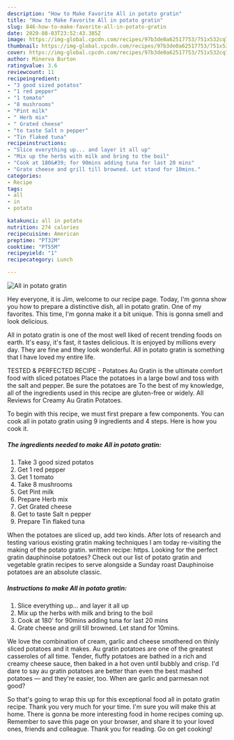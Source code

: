 ```yaml
---
description: "How to Make Favorite All in potato gratin"
title: "How to Make Favorite All in potato gratin"
slug: 846-how-to-make-favorite-all-in-potato-gratin
date: 2020-08-03T23:52:43.385Z
image: https://img-global.cpcdn.com/recipes/97b3de0a62517753/751x532cq70/all-in-potato-gratin-recipe-main-photo.jpg
thumbnail: https://img-global.cpcdn.com/recipes/97b3de0a62517753/751x532cq70/all-in-potato-gratin-recipe-main-photo.jpg
cover: https://img-global.cpcdn.com/recipes/97b3de0a62517753/751x532cq70/all-in-potato-gratin-recipe-main-photo.jpg
author: Minerva Burton
ratingvalue: 3.6
reviewcount: 11
recipeingredient:
- "3 good sized potatos"
- "1 red pepper"
- "1 tomato"
- "8 mushrooms"
- "Pint milk"
- " Herb mix"
- " Grated cheese"
- "to taste Salt n pepper"
- "Tin flaked tuna"
recipeinstructions:
- "Slice everything up... and layer it all up"
- "Mix up the herbs with milk and bring to the boil"
- "Cook at 180&#39; for 90mins adding tuna for last 20 mins"
- "Grate cheese and grill till browned. Let stand for 10mins."
categories:
- Recipe
tags:
- all
- in
- potato

katakunci: all in potato 
nutrition: 274 calories
recipecuisine: American
preptime: "PT32M"
cooktime: "PT55M"
recipeyield: "1"
recipecategory: Lunch

---
```



![All in potato gratin](https://img-global.cpcdn.com/recipes/97b3de0a62517753/751x532cq70/all-in-potato-gratin-recipe-main-photo.jpg)

Hey everyone, it is Jim, welcome to our recipe page. Today, I'm gonna show you how to prepare a distinctive dish, all in potato gratin. One of my favorites. This time, I'm gonna make it a bit unique. This is gonna smell and look delicious.

All in potato gratin is one of the most well liked of recent trending foods on earth. It's easy, it's fast, it tastes delicious. It is enjoyed by millions every day. They are fine and they look wonderful. All in potato gratin is something that I have loved my entire life.

TESTED &amp; PERFECTED RECIPE - Potatoes Au Gratin is the ultimate comfort food with sliced potatoes Place the potatoes in a large bowl and toss with the salt and pepper. Be sure the potatoes are To the best of my knowledge, all of the ingredients used in this recipe are gluten-free or widely. All Reviews for Creamy Au Gratin Potatoes.


To begin with this recipe, we must first prepare a few components. You can cook all in potato gratin using 9 ingredients and 4 steps. Here is how you cook it.

<!--inarticleads1-->

##### The ingredients needed to make All in potato gratin:

1. Take 3 good sized potatos
1. Get 1 red pepper
1. Get 1 tomato
1. Take 8 mushrooms
1. Get Pint milk
1. Prepare  Herb mix
1. Get  Grated cheese
1. Get to taste Salt n pepper
1. Prepare Tin flaked tuna


When the potatoes are sliced up, add two kinds. After lots of research and testing various existing gratin making techniques I am today re-visiting the making of the potato gratin. writtten recipe: https. Looking for the perfect gratin dauphinoise potatoes? Check out our list of potato gratin and vegetable gratin recipes to serve alongside a Sunday roast Dauphinoise potatoes are an absolute classic. 

<!--inarticleads2-->

##### Instructions to make All in potato gratin:

1. Slice everything up... and layer it all up
1. Mix up the herbs with milk and bring to the boil
1. Cook at 180&#39; for 90mins adding tuna for last 20 mins
1. Grate cheese and grill till browned. Let stand for 10mins.


We love the combination of cream, garlic and cheese smothered on thinly sliced potatoes and it makes. Au gratin potatoes are one of the greatest casseroles of all time. Tender, fluffy potatoes are bathed in a rich and creamy cheese sauce, then baked in a hot oven until bubbly and crisp. I&#39;d dare to say au gratin potatoes are better than even the best mashed potatoes — and they&#39;re easier, too. When are garlic and parmesan not good? 

So that's going to wrap this up for this exceptional food all in potato gratin recipe. Thank you very much for your time. I'm sure you will make this at home. There is gonna be more interesting food in home recipes coming up. Remember to save this page on your browser, and share it to your loved ones, friends and colleague. Thank you for reading. Go on get cooking!
